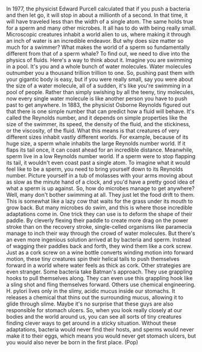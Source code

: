 
In 1977, the physicist Edward Purcell
calculated that if you push
a bacteria and then let go,
it will stop in about
a millionth of a second.
In that time, it will have traveled less
than the width of a single atom.
The same holds true for a sperm
and many other microbes.
It all has to do with being really small.
Microscopic creatures inhabit
a world alien to us,
where making it through an inch of water
is an incredible endeavor.
But why does size matter
so much for a swimmer?
What makes the world of a sperm
so fundamentally different
from that of a sperm whale?
To find out, we need to dive
into the physics of fluids.
Here&#39;s a way to think about it.
Imagine you are swimming in a pool.
It&#39;s you and a whole bunch
of water molecules.
Water molecules outnumber you
a thousand trillion trillion to one.
So, pushing past them
with your gigantic body is easy,
but if you were really small,
say you were about the size
of a water molecule,
all of a sudden, it&#39;s like you&#39;re swimming
in a pool of people.
Rather than simply swishing by
all the teeny, tiny molecules,
now every single water molecule
is like another person
you have to push past
to get anywhere.
In 1883, the physicist Osborne Reynolds
figured out that there is
one simple number
that can predict how a fluid will behave.
It&#39;s called the Reynolds number,
and it depends on simple properties
like the size of the swimmer,
its speed, the density of the fluid,
and the stickiness,
or the viscosity, of the fluid.
What this means is that creatures
of very different sizes
inhabit vastly different worlds.
For example, because of its huge size,
a sperm whale inhabits
the large Reynolds number world.
If it flaps its tail once,
it can coast ahead
for an incredible distance.
Meanwhile, sperm live
in a low Reynolds number world.
If a sperm were to stop flapping its tail,
it wouldn&#39;t even coast past a single atom.
To imagine what it would
feel like to be a sperm,
you need to bring yourself down
to its Reynolds number.
Picture yourself in a tub of molasses
with your arms moving
about as slow as the minute
hand of a clock,
and you&#39;d have a pretty good idea
of what a sperm is up against.
So, how do microbes
manage to get anywhere?
Well, many don&#39;t bother swimming at all.
They just let the food drift to them.
This is somewhat like a lazy cow
that waits for the grass
under its mouth to grow back.
But many microbes do swim,
and this is where those
incredible adaptations come in.
One trick they can use
is to deform the shape of their paddle.
By cleverly flexing their paddle
to create more drag on the power stroke
than on the recovery stroke,
single-celled organisms like paramecia
manage to inch their way
through the crowd of water molecules.
But there&#39;s an even more
ingenious solution
arrived at by bacteria and sperm.
Instead of wagging
their paddles back and forth,
they wind them like a cork screw.
Just as a cork screw on a wine bottle
converts winding motion
into forward motion,
these tiny creatures
spin their helical tails
to push themselves forward
in a world where water
feels as thick as cork.
Other strategies are even stranger.
Some bacteria take Batman&#39;s approach.
They use grappling hooks
to pull themselves along.
They can even use this grappling hook
like a sling shot
and fling themselves forward.
Others use chemical engineering.
H. pylori lives only
in the slimy, acidic mucus
inside our stomachs.
It releases a chemical
that thins out the surrounding mucus,
allowing it to glide through slime.
Maybe it&#39;s no surprise
that these guys are also responsible
for stomach ulcers.
So, when you look really closely
at our bodies and the world around us,
you can see all sorts of tiny creatures
finding clever ways to get around
in a sticky situation.
Without these adaptations,
bacteria would never find their hosts,
and sperms would never
make it to their eggs,
which means you would never
get stomach ulcers,
but you would also never be born
in the first place.
(Pop)
